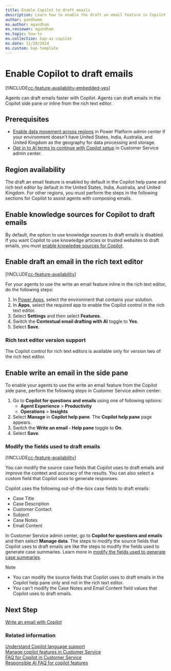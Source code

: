 ```yaml
---
title: Enable Copilot to draft emails 
description: Learn how to enable the draft an email feature in Copilot to help agents draft emails faster.
author: gandhamm 
ms.author: mgandham 
ms.reviewer: mgandham
ms.topic: how-to 
ms.collection: bap-ai-copilot
ms.date: 11/28/2024
ms.custom: bap-template 
---
```


# Enable Copilot to draft emails 

[!INCLUDE[cc-feature-availability-embedded-yes](../includes/cc-feature-availability-embedded-yes.md)]

Agents can draft emails faster with Copilot. Agents can draft emails in the Copilot side pane or inline from the rich text editor. 

## Prerequisites

- [Enable data movement across regions](/power-platform/admin/geographical-availability-copilot#enable-data-movement-across-regions) in Power Platform admin center if your environment doesn't have United States, India, Australia, and United Kingdom as the geography for data processing and storage.
- [Opt in to AI terms to continue with Copilot setup](configure-copilot-features.md#opt-in-to-continue-with-copilot-setup) in Customer Service admin center.

## Region availability

The draft an email feature is enabled by default in the Copilot help pane and rich text editor by default in the United States, India, Australia, and United Kingdom. For other regions, you must perform the steps in the following sections for Copilot to assist agents with composing emails.

## Enable knowledge sources for Copilot to draft emails

By default, the option to use knowledge sources to draft emails is disabled. If you want Copilot to use knowledge articles or trusted websites to draft emails, you must [enable knowledge sources for Copilot](copilot-enable-help-pane.md#enable-knowledge-base).


## Enable draft an email in the rich text editor

[!INCLUDE[cc-feature-availability](../includes/cc-feature-availability.md)]


For your agents to use the write an email feature inline in the rich text editor, do the following steps:

1. In [Power Apps](https://make.powerapps.com/), select the environment that contains your solution.
1. In **Apps**, select the required app to enable the Copilot control in the rich text editor.
1. Select **Settings** and then select **Features**.
1. Switch the **Contextual email drafting with AI** toggle to **Yes**.
1. Select **Save**.

### Rich text editor version support

The Copilot control for rich text editors is available only for version two of the rich text editor.

## Enable write an email in the side pane

To enable your agents to use the write an email feature from the Copilot side pane, perform the following steps in Customer Service admin center:

1. Go to **Copilot for questions and emails** using one of following options:
      - **Agent Experience** > **Productivity** 
      - **Operations** > **Insights**
1. Select **Manage** in **Copilot help pane**. The **Copilot help pane** page appears. 
1. Switch the **Write an email - Help pane** toggle to **On**.
1. Select **Save**.

### Modify the fields used to draft emails

[!INCLUDE[cc-feature-availability](../includes/cc-feature-availability.md)]

You can modify the source case fields that Copilot uses to draft emails and improve the context and accuracy of the results. You can also select a custom field that Copilot uses to generate responses.

Copilot uses the following out-of-the-box case fields to draft emails:

- Case Title
- Case Description
- Customer Contact
- Subject
- Case Notes
- Email Content

In Customer Service admin center, go to **Copilot for questions and emails** and then select **Manage data**. The steps to modify the source fields that Copilot uses to draft emails are like the steps to modify the fields used to generate case summaries. Learn more in [modify the fields used to generate case summaries](/dynamics365/customer-service/administer/copilot-map-custom-fields#modify-the-fields-used-to-generate-case-summaries).

> [!NOTE]
> - You can modify the source fields that Copilot uses to draft emails in the Copilot help pane only and not in the rich text editor.
> - You can't modify the Case Notes and Email Content field values that Copilot uses to draft emails.

## Next Step

[Write an email with Copilot](../use/use-copilot-email.md)

### Related information

[Understand Copilot language support](../use/copilot-language-support.md)  
[Manage copilot features in Customer Service](../administer/configure-copilot-features.md)   
[FAQ for Copilot in Customer Service](../administer/faq-copilot-features.md)    
[Responsible AI FAQ for copilot features](/dynamics365/customer-service/implement/faq-responsible-ai-copilot)   
